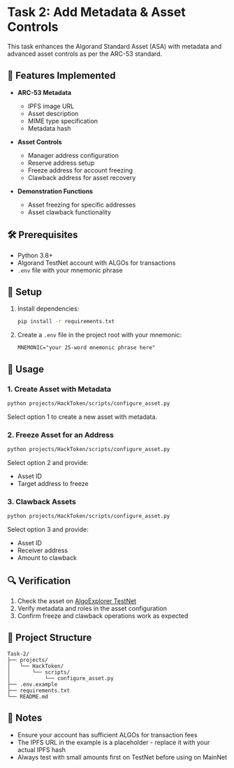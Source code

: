 # Task 2: Add Metadata & Asset Controls

This task enhances the Algorand Standard Asset (ASA) with metadata and advanced asset controls as per the ARC-53 standard.

## 🎯 Features Implemented

- **ARC-53 Metadata**
  - IPFS image URL
  - Asset description
  - MIME type specification
  - Metadata hash

- **Asset Controls**
  - Manager address configuration
  - Reserve address setup
  - Freeze address for account freezing
  - Clawback address for asset recovery

- **Demonstration Functions**
  - Asset freezing for specific addresses
  - Asset clawback functionality

## 🛠️ Prerequisites

- Python 3.8+
- Algorand TestNet account with ALGOs for transactions
- `.env` file with your mnemonic phrase

## 🚀 Setup

1. Install dependencies:
   ```bash
   pip install -r requirements.txt
   ```

2. Create a `.env` file in the project root with your mnemonic:
   ```
   MNEMONIC="your 25-word mnemonic phrase here"
   ```

## 📝 Usage

### 1. Create Asset with Metadata

```bash
python projects/HackToken/scripts/configure_asset.py
```

Select option 1 to create a new asset with metadata.

### 2. Freeze Asset for an Address

```bash
python projects/HackToken/scripts/configure_asset.py
```

Select option 2 and provide:
- Asset ID
- Target address to freeze

### 3. Clawback Assets

```bash
python projects/HackToken/scripts/configure_asset.py
```

Select option 3 and provide:
- Asset ID
- Receiver address
- Amount to clawback

## 🔍 Verification

1. Check the asset on [AlgoExplorer TestNet](https://testnet.algoexplorer.io/)
2. Verify metadata and roles in the asset configuration
3. Confirm freeze and clawback operations work as expected

## 📁 Project Structure

```
Task-2/
├── projects/
│   └── HackToken/
│       └── scripts/
│           └── configure_asset.py
├── .env.example
├── requirements.txt
└── README.md
```

## 📜 Notes

- Ensure your account has sufficient ALGOs for transaction fees
- The IPFS URL in the example is a placeholder - replace it with your actual IPFS hash
- Always test with small amounts first on TestNet before using on MainNet
